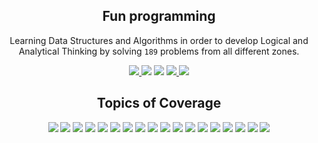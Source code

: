 <navbar></navbar>
<h2 align="center">Fun programming</h2>

<p align="center">
Learning Data Structures and Algorithms in order to develop Logical and Analytical Thinking by solving <code>189</code> problems from all different zones.
</p>

<div align="center">

<a href="https://github.com/tushar8049/CrackingTheCodingInterview">
<img src="https://img.shields.io/static/v1.svg?label=Problems&message=%208%20&color=orange"> 
</a>

<img src="https://img.shields.io/static/v1.svg?label=Programming%20Language&message=%20JAVA%20&color=yellow"> 

<img src="https://img.shields.io/badge/PRs-Welcome-green.svg"> 

<a href="https://github.com/tushar8049/CrackingTheCodingInterview/community">
<img src="https://img.shields.io/badge/Commitizen-Friendly-brightgreen.svg"> 
</a>

<a href="https://linkedin.com/in/tushargonawala">
<img src="https://img.shields.io/badge/Chat-On_LinkedIN-0077B5.svg"> 
</a>

</div>

<h2 align="center"> Topics of Coverage </h2>
<div align="center">

  <img src="https://img.shields.io/static/v1.svg?label=&message=%20Arrays%20&color=blue">
  <img src="https://img.shields.io/static/v1.svg?label=&message=%20Strings%20&color=blue">
  <img src="https://img.shields.io/static/v1.svg?label=&message=%20HashMaps%20&color=blue">
  <img src="https://img.shields.io/static/v1.svg?label=&message=%20HashSets%20&color=blue">
  <img src="https://img.shields.io/static/v1.svg?label=&message=%20Stacks%20&color=blue">
  <img src="https://img.shields.io/static/v1.svg?label=&message=%20Queues%20&color=blue">
  <img src="https://img.shields.io/static/v1.svg?label=&message=%20Trees%20&color=blue">
  <img src="https://img.shields.io/static/v1.svg?label=&message=%20Graphs%20&color=blue">
  <img src="https://img.shields.io/static/v1.svg?label=&message=%20Binary%20Heaps%20&color=blue">
  <img src="https://img.shields.io/static/v1.svg?label=&message=%20Tries%20&color=blue">
  <img src="https://img.shields.io/static/v1.svg?label=&message=%20Bit%20Manipulation%20&color=blue">
  <img src="https://img.shields.io/static/v1.svg?label=&message=%20Math%20&color=blue">
  <img src="https://img.shields.io/static/v1.svg?label=&message=%20Logic%20&color=blue">
  <img src="https://img.shields.io/static/v1.svg?label=&message=%20Algorithms%20&color=blue">
  <img src="https://img.shields.io/static/v1.svg?label=&message=%20Dynamic%20Programming%20&color=blue">
  <img src="https://img.shields.io/static/v1.svg?label=&message=%20Memoization%20&color=blue">
  <img src="https://img.shields.io/static/v1.svg?label=&message=%20Sorting%20&color=blue">
  <img src="https://img.shields.io/static/v1.svg?label=&message=%20Searching%20&color=blue">

</div>